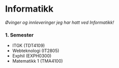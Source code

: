 # Informatikk

_Øvinger og innleveringer jeg har hatt ved Informatikk!_

### 1. Semester

- ITGK (TDT4109)
- Webteknologi (IT2805)
- Exphil (EXPH0300)
- Matematikk 1 (TMA4100)
